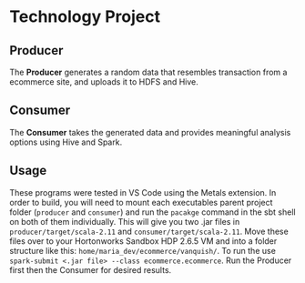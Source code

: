 # Technology Project


## __Producer__

The __Producer__ generates a random data that resembles transaction from a ecommerce site, and uploads it to HDFS and Hive.

## __Consumer__

The __Consumer__ takes the generated data and provides meaningful analysis options using Hive and Spark.

## Usage

These programs were tested in VS Code using the Metals extension. In order to build, you will need to mount each executables parent project folder (`producer` and `consumer`) and run the `pacakge` command in the sbt shell on both of them individually. This will give you two .jar files in `producer/target/scala-2.11` and `consumer/target/scala-2.11`. Move these files over to your Hortonworks Sandbox HDP 2.6.5 VM and into a folder structure like this: `home/maria_dev/ecommerce/vanquish/`. To run the use `spark-submit <.jar file> --class ecommerce.ecommerce`. Run the Producer first then the Consumer for desired results.
